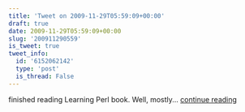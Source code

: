 ```yaml
---
title: 'Tweet on 2009-11-29T05:59:09+00:00'
draft: true
date: 2009-11-29T05:59:09+00:00
slug: '200911290559'
is_tweet: true
tweet_info:
  id: '6152062142'
  type: 'post'
  is_thread: False
---
```




finished reading Learning Perl book. Well, mostly... [continue reading](https://x.com/sytelus/status/6152062142)
